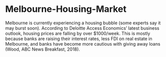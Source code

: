 # Melbourne-Housing-Market
Melbourne is currently experiencing a housing bubble (some experts say it may burst soon). According to Deloitte Access Economics’ latest business outlook, housing prices are falling by over $1000/week. This is mostly because banks are raising their interest rates, less FDI on real estate in Melbourne, and banks have become more cautious with giving away loans (Wood, ABC News Breakfast, 2018).
